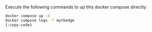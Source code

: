 Execute the following commands to up this docker compose directly:

```bash
docker compose up -d
docker compose logs -f mytbedge
{:copy-code}
```
